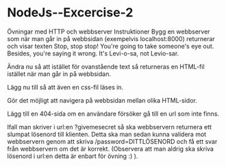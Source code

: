 # NodeJs--Excercise-2

Övningar med HTTP och webbserver
Instruktioner
Bygg en webbserver som när man går in på webbsidan (exempelvis localhost:8000) returnerar och visar texten Stop, stop stop! You're going to take someone's eye out. Besides, you're saying it wrong. It's Levi-o-sa, not Levio-sar.

Ändra nu så att istället för ovanstående text så returneras en HTML-fil istället när man går in på webbsidan.

Lägg nu till så att även en css-fil läses in.

Gör det möjligt att navigera på webbsidan mellan olika HTML-sidor.

Lägg till en 404-sida om en användare försöker gå till en url som inte finns.

Ifall man skriver i url:en ?givemesecret så ska webbservern returnera ett slumpat lösenord till klienten. Detta ska man sedan kunna validera mot webbservern genom att skriva /password=DITTLÖSENORD och få ett svar från webbservern om det är korrekt. (Observera att man aldrig ska skriva lösenord i url:en detta är enbart för övning :) ).
